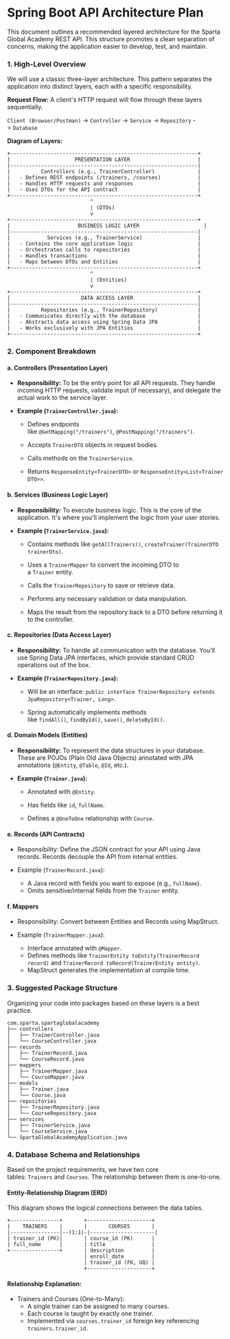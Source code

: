 # Spring Boot API Architecture Plan

This document outlines a recommended layered architecture for the Sparta Global Academy REST API. This structure promotes a clean separation of concerns, making the application easier to develop, test, and maintain.

### 1. High-Level Overview

We will use a classic three-layer architecture. This pattern separates the application into distinct layers, each with a specific responsibility.

**Request Flow:** A client's HTTP request will flow through these layers sequentially.

`Client (Browser/Postman)` -> `Controller` -> `Service` -> `Repository` -> `Database`

**Diagram of Layers:**

```
+-------------------------------------------------------------+
|                     PRESENTATION LAYER                      |
|-------------------------------------------------------------|
|          Controllers (e.g., TrainerController)              |
|   - Defines REST endpoints (/trainers, /courses)            |
|   - Handles HTTP requests and responses                     |
|   - Uses DTOs for the API contract                          |
+-------------------------------------------------------------+
                           ^
                           | (DTOs)
                           v
+-------------------------------------------------------------+
|                      BUSINESS LOGIC LAYER                     |
|-------------------------------------------------------------|
|            Services (e.g., TrainerService)                  |
|   - Contains the core application logic                     |
|   - Orchestrates calls to repositories                      |
|   - Handles transactions                                    |
|   - Maps between DTOs and Entities                          |
+-------------------------------------------------------------+
                           ^
                           | (Entities)
                           v
+-------------------------------------------------------------+
|                       DATA ACCESS LAYER                     |
|-------------------------------------------------------------|
|          Repositories (e.g., TrainerRepository)             |
|   - Communicates directly with the database                 |
|   - Abstracts data access using Spring Data JPA             |
|   - Works exclusively with JPA Entities                     |
+-------------------------------------------------------------+
```

### 2. Component Breakdown

#### a. Controllers (Presentation Layer)

- **Responsibility:** To be the entry point for all API requests. They handle incoming HTTP requests, validate input (if necessary), and delegate the actual work to the service layer.
    
- **Example (`TrainerController.java`):**
    
    - Defines endpoints like `@GetMapping("/trainers")`, `@PostMapping("/trainers")`.
        
    - Accepts `TrainerDTO` objects in request bodies.
        
    - Calls methods on the `TrainerService`.
        
    - Returns `ResponseEntity<TrainerDTO>` or `ResponseEntity<List<TrainerDTO>>`.
        

#### b. Services (Business Logic Layer)

- **Responsibility:** To execute business logic. This is the core of the application. It's where you'll implement the logic from your user stories.
    
- **Example (`TrainerService.java`):**
    
    - Contains methods like `getAllTrainers()`, `createTrainer(TrainerDTO trainerDto)`.
        
    - Uses a `TrainerMapper` to convert the incoming DTO to a `Trainer` entity.
        
    - Calls the `TrainerRepository` to save or retrieve data.
        
    - Performs any necessary validation or data manipulation.
        
    - Maps the result from the repository back to a DTO before returning it to the controller.
        

#### c. Repositories (Data Access Layer)

- **Responsibility:** To handle all communication with the database. You'll use Spring Data JPA interfaces, which provide standard CRUD operations out of the box.
    
- **Example (`TrainerRepository.java`):**
    
    - Will be an interface: `public interface TrainerRepository extends JpaRepository<Trainer, Long>`.
        
    - Spring automatically implements methods like `findAll()`, `findById()`, `save()`, `deleteById()`.
        

#### d. Domain Models (Entities)

- **Responsibility:** To represent the data structures in your database. These are POJOs (Plain Old Java Objects) annotated with JPA annotations (`@Entity`, `@Table`, `@Id`, etc.).
    
- **Example (`Trainer.java`):**
    
    - Annotated with `@Entity`.
        
    - Has fields like `id`, `fullName`.
        
    - Defines a `@OneToOne` relationship with `Course`.
        

#### e. Records (API Contracts)

- Responsibility: Define the JSON contract for your API using Java records. Records decouple the API from internal entities.
  
- Example (`TrainerRecord.java`):
  - A Java record with fields you want to expose (e.g., `fullName`).
  - Omits sensitive/internal fields from the `Trainer` entity.
        

#### f. Mappers

- Responsibility: Convert between Entities and Records using MapStruct.
  
- Example (`TrainerMapper.java`):
  - Interface annotated with `@Mapper`.
  - Defines methods like `TrainerEntity toEntity(TrainerRecord record)` and `TrainerRecord toRecord(TrainerEntity entity)`.
  - MapStruct generates the implementation at compile time.
        

### 3. Suggested Package Structure

Organizing your code into packages based on these layers is a best practice.

```
com.sparta.spartaglobalacademy
├── controllers
│   ├── TrainerController.java
│   └── CourseController.java
├── records
│   ├── TrainerRecord.java
│   └── CourseRecord.java
├── mappers
│   ├── TrainerMapper.java
│   └── CourseMapper.java
├── models
│   ├── Trainer.java
│   └── Course.java
├── repositories
│   ├── TrainerRepository.java
│   └── CourseRepository.java
├── services
│   ├── TrainerService.java
│   └── CourseService.java
└── SpartaGlobalAcademyApplication.java
```

### 4. Database Schema and Relationships

Based on the project requirements, we have two core tables: `Trainers` and `Courses`. The relationship between them is one-to-one.

#### Entity-Relationship Diagram (ERD)

This diagram shows the logical connections between the data tables.

```
+----------------+       +---------------------+
|    TRAINERS    |       |       COURSES       |
|----------------|--(1:1)-|---------------------|
| trainer_id (PK)|       | course_id (PK)      |
| full_name      |       | title               |
+----------------+       | description         |
                         | enroll_date         |
                         | trainer_id (FK, UQ) |
                         +---------------------+
```

#### Relationship Explanation:

- Trainers and Courses (One-to-Many):
  - A single trainer can be assigned to many courses.
  - Each course is taught by exactly one trainer.
  - Implemented via `courses.trainer_id` foreign key referencing `trainers.trainer_id`.
